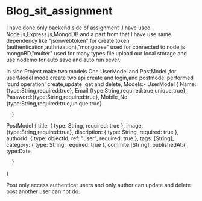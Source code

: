 # Blog_sit_assignment
I have done only backend side of assignment ,I have used Node.js,Express.js,MongoDB and a part from that I have use same dependency like "jsonwebtoken" for create token (authentication,authrization),"mongoose" used for connected to node.js mongoBD,"multer" used for many types file upload our local storage and use nodemo for auto save and auto run sever.

In side Project make two models One UserModel and PostModel ,for userModel mode create two api create and login,and postmodel performed 'curd operation' create,update ,get and delete,
Models:-
     UserModel
      {
       Name:{type:String,required:true},
       Email:{type:String,required:true,unique:true},
       Password:{type:String,required:true},
        Mobile_No:{type:String,required:true,unique:true}

      }

   PostModel
       {
           title: {
           type: String, 
           required: true
         },
      image:{type:String,required:true},
      discription: {
        type: String,
        required: true
      },
      authorId: {
        type: objectId,
        ref: "user",
        required: true
      },
      tags: [String],
      category: {
        type: String,
        required: true
      },
      commite:[String],
      publishedAt:{
        type:Date,
        
      }
}

Post only access authenticat users and only author can update and delete post another user can not do.  
